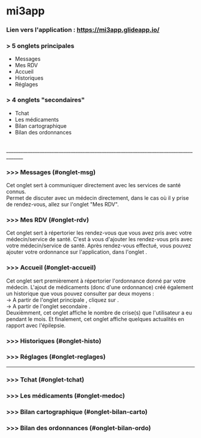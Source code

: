 # mi3app

### Lien vers l'application : https://mi3app.glideapp.io/



### > 5 onglets principales
- <a name="onglet-msg">Messages</a>
- <a name="onglet-rdv">Mes RDV</a>
- <a name="onglet-accueil">Accueil</a>
- <a name="onglet-histo">Historiques</a>
- <a name="onglet-reglages">Réglages</a>

### > 4 onglets "secondaires"
- <a name="onglet-tchat">Tchat</a>
- <a name="onglet-medoc">Les médicaments</a>
- <a name="onglet-bilan-carto">Bilan cartographique</a>
- <a name="onglet-bilan-ordo">Bilan des ordonnances</a>
</br>
_____________________________________________________________________________________

### >>> Messages (#onglet-msg)
<p>Cet onglet sert à communiquer directement avec les services de santé connus.</br>
Permet de discuter avec un médecin directement, dans le cas où il y prise de rendez-vous, allez sur l'onglet "Mes RDV".</p>

### >>> Mes RDV (#onglet-rdv)
Cet onglet sert à répertorier les rendez-vous que vous avez pris avec votre médecin/service de santé.
C'est à vous d'ajouter les rendez-vous pris avec votre médecin/service de santé.
Après rendez-vous effectué, vous pouvez ajouter votre ordonnance sur l'application, dans l'onglet <Accueil>.

### >>> Accueil (#onglet-accueil)
Cet onglet sert premièrement à répertorier l'ordonnance donné par votre médecin.
L'ajout de médicaments (donc d'une ordonnance) créé également un historique que vous pouvez consulter par deux moyens :</br>
-> A partir de l'onglet principale <Historiques>, cliquez sur <Bilan des ordonnances>.</br>
-> A partir de l'onglet secondaire <Bilan des ordonnances>.</br>
Deuxièmment, cet onglet affiche le nombre de crise(s) que l'utilisateur a eu pendant le mois.
Et finalement, cet onglet affiche quelques actualités en rapport avec l'épilepsie.

### >>> Historiques (#onglet-histo)

### >>> Réglages (#onglet-reglages)

_____________________________________________________________________________________

### >>> Tchat (#onglet-tchat)

### >>> Les médicaments (#onglet-medoc)

### >>> Bilan cartographique (#onglet-bilan-carto)

### >>> Bilan des ordonnances (#onglet-bilan-ordo)




